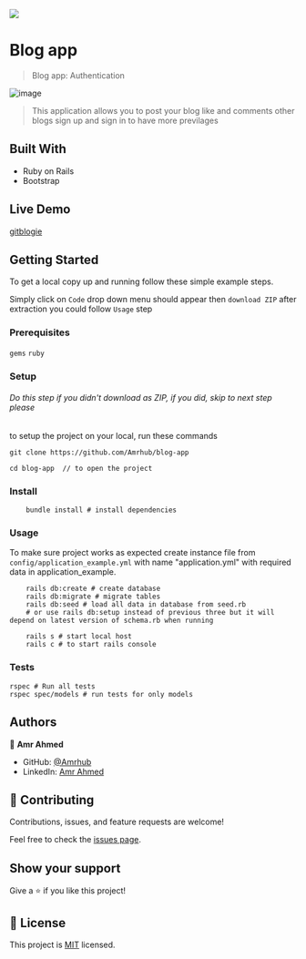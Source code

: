 ![](https://img.shields.io/badge/Microverse-blueviolet)

# Blog app

> Blog app: Authentication

![image](https://user-images.githubusercontent.com/87689547/162636896-028ef2d8-532d-4629-840e-74eb9433c415.png)

> This application allows you to post your blog like and comments other blogs sign up and sign in to have more previlages

## Built With

- Ruby on Rails
- Bootstrap

## Live Demo 
[gitblogie](https://gitblogie.herokuapp.com/)

## Getting Started

To get a local copy up and running follow these simple example steps.

Simply click on `Code` drop down menu should appear then `download ZIP` after extraction you could follow `Usage` step

### Prerequisites

`gems`
`ruby`

### Setup

###### Do this step if you didn't download as ZIP, if you did, skip to next step please

to setup the project on your local, run these commands

```shell
git clone https://github.com/Amrhub/blog-app

cd blog-app  // to open the project
```

### Install

```shell
    bundle install # install dependencies
```

### Usage

To make sure project works as expected create instance file from `config/application_example.yml` with name "application.yml" with required data in application_example.

```shell
    rails db:create # create database
    rails db:migrate # migrate tables
    rails db:seed # load all data in database from seed.rb
    # or use rails db:setup instead of previous three but it will depend on latest version of schema.rb when running

    rails s # start local host
    rails c # to start rails console
```

### Tests

```shell
rspec # Run all tests
rspec spec/models # run tests for only models
```

## Authors

👤 **Amr Ahmed**

- GitHub: [@Amrhub](https://github.com/Amrhub)
- LinkedIn: [Amr Ahmed](https://linkedin.com/in/amr-abdelrehim-ahmed)

## 🤝 Contributing

Contributions, issues, and feature requests are welcome!

Feel free to check the [issues page](../../issues/).

## Show your support

Give a ⭐️ if you like this project!

## 📝 License

This project is [MIT](./MIT.md) licensed.
